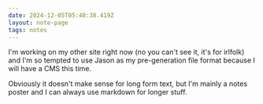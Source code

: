```yaml
---
date: 2024-12-05T05:48:38.419Z
layout: note-page
tags: notes
---
```

I'm working on my other site right now (no you can't see it, it's for irlfolk) and I'm so tempted to use Jason as my pre-generation file format because I will have a CMS this time.

Obviously it doesn't make sense for long form text, but I'm mainly a notes poster and I can always use markdown for longer stuff.
